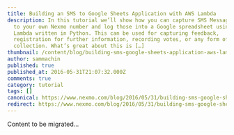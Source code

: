 ```yaml
---
title: Building an SMS to Google Sheets Application with AWS Lambda
description: In this tutorial we’ll show how you can capture SMS Messages sent
  to your own Nexmo number and log those into a Google spreadsheet using an AWS
  Lambda written in Python. This can be used for capturing feedback,
  registration for further information, recording votes, or any form of data
  collection. What’s great about this is […]
thumbnail: /content/blog/building-sms-google-sheets-application-aws-lambda-dr/aws-lambda.jpg
author: sammachin
published: true
published_at: 2016-05-31T21:07:32.000Z
comments: true
category: tutorial
tags: []
canonical: https://www.nexmo.com/blog/2016/05/31/building-sms-google-sheets-application-aws-lambda-dr
redirect: https://www.nexmo.com/blog/2016/05/31/building-sms-google-sheets-application-aws-lambda-dr
---
```


Content to be migrated...
